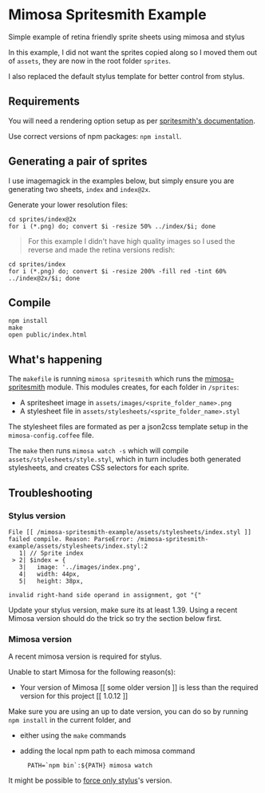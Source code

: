 # Mimosa Spritesmith Example

Simple example of retina friendly sprite sheets using mimosa and stylus

In this example, I did not want the sprites copied along so I moved them out of
`assets`, they are now in the root folder `sprites`.

I also replaced the default stylus template for better control from stylus.

## Requirements

You will need a rendering option setup as per [spritesmith's documentation](https://github.com/Ensighten/spritesmith#requirements).

Use correct versions of npm packages: `npm install`.

## Generating a pair of sprites

I use imagemagick in the examples below, but simply ensure you are generating
two sheets, `index` and `index@2x`.

Generate your lower resolution files:

    cd sprites/index@2x
    for i (*.png) do; convert $i -resize 50% ../index/$i; done

> For this example I didn't have high quality images so I used the reverse
and made the retina versions redish:

    cd sprites/index
    for i (*.png) do; convert $i -resize 200% -fill red -tint 60% ../index@2x/$i; done

## Compile

    npm install
    make
    open public/index.html

## What's happening

The `makefile` is running `mimosa spritesmith` which runs
the [mimosa-spritesmith](https://github.com/ddlsmurf/mimosa-spritesmith)
module. This modules creates, for each folder in `/sprites`:

- A spritesheet image in `assets/images/<sprite_folder_name>.png`
- A stylesheet file in `assets/stylesheets/<sprite_folder_name>.styl`

The stylesheet files are formated as per a json2css template setup in
the `mimosa-config.coffee` file.

The `make` then runs `mimosa watch -s` which will compile
`assets/stylesheets/style.styl`, which in turn includes
both generated stylesheets, and creates CSS selectors for
each sprite.

## Troubleshooting

### Stylus version

    File [[ /mimosa-spritesmith-example/assets/stylesheets/index.styl ]] failed compile. Reason: ParseError: /mimosa-spritesmith-example/assets/stylesheets/index.styl:2
       1| // Sprite index
     > 2| $index = {
       3|   image: '../images/index.png',
       4|   width: 44px,
       5|   height: 38px,

    invalid right-hand side operand in assignment, got "{"

Update your stylus version, make sure its at least 1.39. Using
a recent Mimosa version should do the trick so try the section below
first.

### Mimosa version

A recent mimosa version is required for stylus.

  Unable to start Mimosa for the following reason(s):
   * Your version of Mimosa [[ some older version ]] is less than the required version for this project [[ 1.0.12 ]]

Make sure you are using an up to date version, you can do so by
running `npm install` in the current folder, and

- either using the `make` commands
- adding the local npm path to each mimosa command

        PATH=`npm bin`:${PATH} mimosa watch

It might be possible to [force only stylus](https://github.com/ddlsmurf/mimosa-spritesmith/commit/06ad91c3a87da45e797c174406e889927019e512#commitcomment-4482514)'s version.
